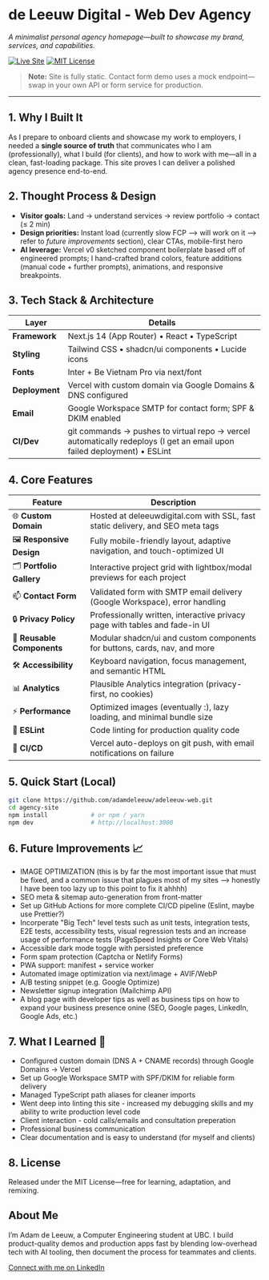 # de Leeuw Digital - Web Dev Agency  
*A minimalist personal agency homepage—built to showcase my brand, services, and capabilities.*

[![Live Site](https://img.shields.io/badge/live-site-brightgreen)](https://www.deleeuwdigital.com/)
[![MIT License](https://img.shields.io/badge/license-MIT-blue.svg)](LICENSE)

> **Note:** Site is fully static. Contact form demo uses a mock endpoint—swap in your own API or form service for production.

---

## 1. Why I Built It
As I prepare to onboard clients and showcase my work to employers, I needed a **single source of truth** that communicates who I am (professionally), what I build (for clients), and how to work with me—all in a clean, fast-loading package. This site proves I can deliver a polished agency presence end-to-end.

## 2. Thought Process & Design
- **Visitor goals:** Land → understand services → review portfolio → contact (≤ 2 min)  
- **Design priorities:** Instant load (currently slow FCP --> will work on it --> refer to *future improvements* section), clear CTAs, mobile-first hero  
- **AI leverage:** Vercel v0 sketched component boilerplate based off of engineered prompts; I hand-crafted brand colors, feature additions (manual code + further prompts), animations, and responsive breakpoints.

## 3. Tech Stack & Architecture
| Layer           | Details                                                      |
|-----------------|--------------------------------------------------------------|
| **Framework**   | Next.js 14 (App Router) • React • TypeScript                |
| **Styling**     | Tailwind CSS • shadcn/ui components • Lucide icons           |
| **Fonts**       | Inter + Be Vietnam Pro via next/font                          |
| **Deployment**  | Vercel with custom domain via Google Domains & DNS configured |
| **Email**       | Google Workspace SMTP for contact form; SPF & DKIM enabled    |
| **CI/Dev**      | git commands -> pushes to virtual repo -> vercel automatically redeploys (I get an email upon failed deployment) • ESLint |

## 4. Core Features
| Feature                   | Description                                                                 |
|---------------------------|-----------------------------------------------------------------------------|
| 🌐 **Custom Domain**      | Hosted at deleeuwdigital.com with SSL, fast static delivery, and SEO meta tags |
| 🖼️ **Responsive Design**  | Fully mobile-friendly layout, adaptive navigation, and touch-optimized UI     |
| 🗂️ **Portfolio Gallery**  | Interactive project grid with lightbox/modal previews for each project        |
| 📫 **Contact Form**       | Validated form with SMTP email delivery (Google Workspace), error handling    |
| 🔒 **Privacy Policy**     | Professionally written, interactive privacy page with tables and fade-in UI   |                      |
| 🧩 **Reusable Components**| Modular shadcn/ui and custom components for buttons, cards, nav, and more     |
| 🛠️ **Accessibility**      | Keyboard navigation, focus management, and semantic HTML                      |
| 📊 **Analytics**          | Plausible Analytics integration (privacy-first, no cookies)                   |
| ⚡ **Performance**        | Optimized images (eventually :), lazy loading, and minimal bundle size                       |
| 📝 **ESLint**  | Code linting for production quality code                     |
| 🚀 **CI/CD**              | Vercel auto-deploys on git push, with email notifications on failure          |

## 5. Quick Start (Local)
```bash
git clone https://github.com/adamdeleeuw/adeleeuw-web.git
cd agency-site
npm install            # or npm / yarn
npm dev                # http://localhost:3000
```
## 6. Future Improvements 📈
- IMAGE OPTIMIZATION (this is by far the most important issue that must be fixed, and a common issue that plagues most of my sites --> honestly I have been too lazy up to this point to fix it ahhhh)
- SEO meta & sitemap auto-generation from front-matter
- Set up GitHub Actions for more complete CI/CD pipeline (Eslint, maybe use Prettier?)
- Incorperate "Big Tech" level tests such as unit tests, integration tests, E2E tests, accessibility tests, visual regression tests and an increase usage of performance tests (PageSpeed Insights or Core Web Vitals)
- Accessible dark mode toggle with persisted preference
- Form spam protection (Captcha or Netlify Forms)
- PWA support: manifest + service worker
- Automated image optimization via next/image + AVIF/WebP
- A/B testing snippet (e.g. Google Optimize)
- Newsletter signup integration (Mailchimp API)
- A blog page with developer tips as well as business tips on how to expand your business presence onine (SEO, Google pages, LinkedIn, Google Ads, etc.)

## 7. What I Learned 🧠

- Configured custom domain (DNS A + CNAME records) through Google Domains → Vercel
- Set up Google Workspace SMTP with SPF/DKIM for reliable form delivery
- Managed TypeScript path aliases for cleaner imports
- Went deep into linting this site - increased my debugging skills and my ability to write production level code
- Client interaction - cold calls/emails and consultation preperation
- Professional business communication
- Clear documentation and is easy to understand (for myself and clients)

## 8. License

Released under the MIT License—free for learning, adaptation, and remixing.

## About Me

I’m Adam de Leeuw, a Computer Engineering student at UBC. I build product-quality demos and production apps fast by blending low-overhead tech with AI tooling, then document the process for teammates and clients.

[Connect with me on LinkedIn](https://www.linkedin.com/in/adamjdl/)
